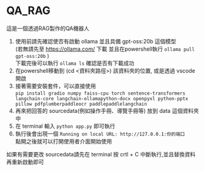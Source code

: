 # QA_RAG
這是一個透過RAG製作的QA機器人

1. 使用前請先確認使否有啟動 ollama 並且具備 gpt-oss:20b 這個模型<br>
   (若無請先至 https://ollama.com/ 下載 並且在powershell執行 `ollama pull gpt-oss:20b` )<br>
   下載完後可以執行 `ollama ls` 確認是否有下載成功
2. 在powershell移動到 (cd <資料夾路徑>) 該資料夾的位置, 或是透過 vscode 開啟
3. 接著需要安裝套件，可以直接使用<br>
   `pip install gradio numpy faiss-cpu torch sentence-transformers langchain-core langchain-ollamapython-docx openpyxl python-pptx pillow pdfplumberpaddleocr paddlepaddlelangchain`
5. 再來把回答的 sourcedata(例如操作手冊、導覽手冊等) 放到 data 這個資料夾中
6. 在 terminal 輸入 `python app.py` 即可執行
7. 執行後會出現一個 `Running on local URL: http://127.0.0.1:你的端口`<br>
   點開之後就可以打開使用者介面開始使用

如果有需要更改 sourcedata請先在 terminal 按 crtl + C 中斷執行,並且替換資料再重新啟動即可
